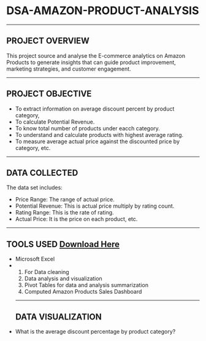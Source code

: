 # DSA-AMAZON-PRODUCT-ANALYSIS
----
## PROJECT OVERVIEW
This project source and analyse the E-commerce analytics on Amazon Products to generate insights that can 
guide product improvement, marketing strategies, and customer engagement.

----
## PROJECT OBJECTIVE
- To extract information on average discount percent by product category,
- To calculate Potential Revenue.
- To know total number of products under eacch category.
- To understand and calculate products with highest average rating.
- To measure average actual price against the discounted price by category, etc.
----
  ## DATA COLLECTED
  The data set includes:
- Price Range: The range of actual price.
- Potential Revenue: This is actual price multiply by rating count.
- Rating Range: This is the rate of rating.
- Actual Price: It is the price on each product, etc.
----
## TOOLS USED [Download Here](https://www.microsoft.com)
- Microsoft Excel
- 1. For Data cleaning
  2. Data analysis and visualization
  3. Pivot Tables for data and analysis summarization
  4. Computed Amazon Products Sales Dashboard
  ----
  ## DATA VISUALIZATION
- What is the average discount percentage by product category?





  
